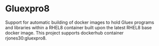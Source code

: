 # Gluexpro8
Support for automatic building of docker images to hold Gluex programs and
libraries within a RHEL8 container built upon the latest RHEL8 base docker
image. This project supports dockerhub container rjones30:gluexpro8.
